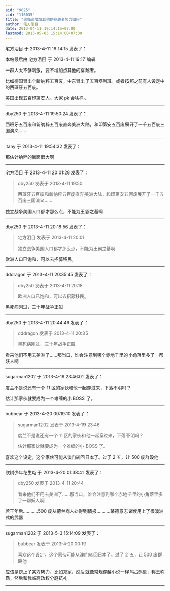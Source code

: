 ```yaml
---
aid: "9025"
zid: "116035"
title: "给临高增加其他的穿越者势力如何"
author: 宅方泪目
date: 2013-04-11 19:14:15+07:00
lastmod: 2013-05-03 15:14:00+07:00
---
```


宅方泪目 于 2013-4-11 19:14:15 发表了：

本帖最后由 宅方泪目 于 2013-4-11 19:17 编辑

一群人太不够刺激，要不增加点其他的穿越者。

比如德国冒出个新纳粹五百废，中东冒出了五百塔利班。或者按照之前有人设定中的西班牙五百废。

美国出现五百印第安人。大家 pk 会啥样。

---

dby250 于 2013-4-11 19:50:24 发表了：

西班牙五百废和新纳粹五百废直奔美洲大陆，和印第安五百废展开了一千五百废三国演义……

---

itany 于 2013-4-11 19:54:32 发表了：

那估计纳粹的赢面很大啊

---

宅方泪目 于 2013-4-11 20:01:28 发表了：

> dby250 发表于 2013-4-11 19:50
>
> 西班牙五百废和新纳粹五百废直奔美洲大陆，和印第安五百废展开了一千五百废三国演义……

独立战争美国人口都才那么点，不能为王霸之基啊

---

dby250 于 2013-4-11 20:18:56 发表了：

> 宅方泪目 发表于 2013-4-11 20:01
>
> 独立战争美国人口都才那么点，不能为王霸之基啊

欧洲人口已饱和，可以去招募移民。

---

dddragon 于 2013-4-11 20:35:45 发表了：

> dby250 发表于 2013-4-11 20:18
>
> 欧洲人口已饱和，可以去招募移民。

黑死病刚过，三十年战争正酣

---

dby250 于 2013-4-11 20:44:46 发表了：

> dddragon 发表于 2013-4-11 20:35
>
> 黑死病刚过，三十年战争正酣

看来他们不用去美洲了……那当口，谁会注意到哪个赤地千里的小角落里多了一帮妖人啊

---

sugarman1202 于 2013-4-19 23:46:01 发表了：

度兰不是说还有一个 11 区的家伙和他一起穿过来，下落不明吗？

估计那家伙就要成为一个难缠的小 BOSS 了。

---

bubbear 于 2013-4-20 00:19:10 发表了：

> sugarman1202 发表于 2013-4-19 23:46
>
> 度兰不是说还有一个 11 区的家伙和他一起穿过来，下落不明吗？
>
> 估计那家伙就要成为一个难缠的小 BOSS 了。

喜欢这个设定，这个家伙可能从澳门转回日本了。过了 2 五，让 500 废群殴他

---

砍树少年花生屯 于 2013-4-20 01:38:41 发表了：

> dby250 发表于 2013-4-11 20:44
>
> 看来他们不用去美洲了……那当口，谁会注意到哪个赤地千里的小角落里多了一帮妖人啊

若干年后............500 废从荷兰商人处得到情报...........某德意志诸侯用上了很澳洲式的武器

---

sugarman1202 于 2013-5-3 15:14:09 发表了：

> bubbear 发表于 2013-4-20 00:19
>
> 喜欢这个设定，这个家伙可能从澳门转回日本了。过了 2 五，让 500 废群殴他

应该是傍上了某方势力，比如郑家，然后就像常规穿越小说一样鸠占鹊巢，称王称霸，然后和我临高政权分庭抗礼

---
